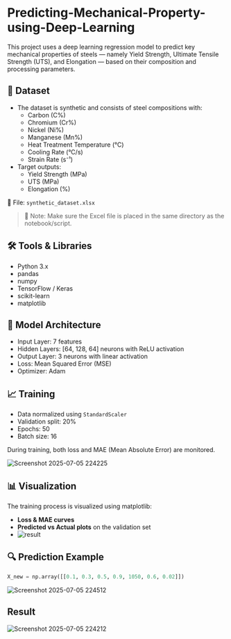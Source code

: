 # Predicting-Mechanical-Property-using-Deep-Learning
This project uses a deep learning regression model to predict key mechanical properties of steels — namely Yield Strength, Ultimate Tensile Strength (UTS), and Elongation — based on their composition and processing parameters.
## 📁 Dataset

- The dataset is synthetic and consists of steel compositions with:
  - Carbon (C%)
  - Chromium (Cr%)
  - Nickel (Ni%)
  - Manganese (Mn%)
  - Heat Treatment Temperature (°C)
  - Cooling Rate (°C/s)
  - Strain Rate (s⁻¹)
- Target outputs:
  - Yield Strength (MPa)
  - UTS (MPa)
  - Elongation (%)

📄 File: `synthetic_dataset.xlsx`

> 📌 Note: Make sure the Excel file is placed in the same directory as the notebook/script.

## 🛠️ Tools & Libraries

- Python 3.x
- pandas
- numpy
- TensorFlow / Keras
- scikit-learn
- matplotlib

## 🧠 Model Architecture

- Input Layer: 7 features
- Hidden Layers: [64, 128, 64] neurons with ReLU activation
- Output Layer: 3 neurons with linear activation
- Loss: Mean Squared Error (MSE)
- Optimizer: Adam

## 📈 Training

- Data normalized using `StandardScaler`
- Validation split: 20%
- Epochs: 50
- Batch size: 16

During training, both loss and MAE (Mean Absolute Error) are monitored.

![Screenshot 2025-07-05 224225](https://github.com/user-attachments/assets/20dd8633-d025-4bd5-8ea1-f87c9f46f47f)

## 📊 Visualization

The training process is visualized using matplotlib:
- **Loss & MAE curves**
- **Predicted vs Actual plots** on the validation set
- ![result](https://github.com/user-attachments/assets/5496a86e-d769-41f4-a0d7-730e6a9a982d)


## 🔍 Prediction Example

```python
X_new = np.array([[0.1, 0.3, 0.5, 0.9, 1050, 0.6, 0.02]])
```
![Screenshot 2025-07-05 224512](https://github.com/user-attachments/assets/b0e1daa5-0ddb-4d9c-b304-5e56fcccb6ce)

## Result

![Screenshot 2025-07-05 224212](https://github.com/user-attachments/assets/5463936f-5d1f-4bfd-a2dd-a547e9480265)
